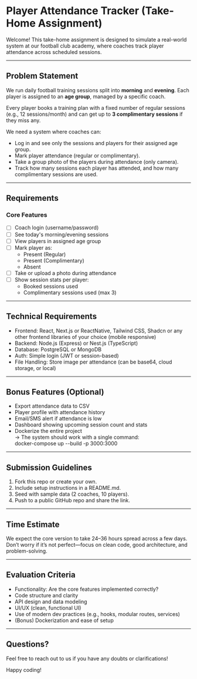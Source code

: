 # Player Attendance Tracker (Take-Home Assignment)

Welcome!
This take-home assignment is designed to simulate a real-world system at our football club academy, where coaches track player attendance across scheduled sessions.

---

## Problem Statement

We run daily football training sessions split into **morning** and **evening**. Each player is assigned to an **age group**, managed by a specific coach.

Every player books a training plan with a fixed number of regular sessions (e.g., 12 sessions/month) and can get up to **3 complimentary sessions** if they miss any.

We need a system where coaches can:
- Log in and see only the sessions and players for their assigned age group.
- Mark player attendance (regular or complimentary).
- Take a group photo of the players during attendance (only camera).
- Track how many sessions each player has attended, and how many complimentary sessions are used.

---

## Requirements

### Core Features

- [ ] Coach login (username/password)
- [ ] See today's morning/evening sessions
- [ ] View players in assigned age group
- [ ] Mark player as:
  - Present (Regular)
  - Present (Complimentary)
  - Absent
- [ ] Take or upload a photo during attendance
- [ ] Show session stats per player:
  - Booked sessions used
  - Complimentary sessions used (max 3)

---

## Technical Requirements

- Frontend: React, Next.js or ReactNative, Tailwind CSS, Shadcn or any other frontend libraries of your choice (mobile responsive)
- Backend: Node.js (Express) or Nest.js (TypeScript)
- Database: PostgreSQL or MongoDB
- Auth: Simple login (JWT or session-based)
- File Handling: Store image per attendance (can be base64, cloud storage, or local)

---

## Bonus Features (Optional)

- Export attendance data to CSV
- Player profile with attendance history
- Email/SMS alert if attendance is low
- Dashboard showing upcoming session count and stats
- Dockerize the entire project  
  → The system should work with a single command:  
  docker-compose up --build -p 3000:3000

---

## Submission Guidelines

1. Fork this repo or create your own.
2. Include setup instructions in a README.md.
3. Seed with sample data (2 coaches, 10 players).
4. Push to a public GitHub repo and share the link.

---

## Time Estimate

We expect the core version to take 24–36 hours spread across a few days. Don’t worry if it’s not perfect—focus on clean code, good architecture, and problem-solving.

---

## Evaluation Criteria

- Functionality: Are the core features implemented correctly?
- Code structure and clarity
- API design and data modeling
- UI/UX (clean, functional UI)
- Use of modern dev practices (e.g., hooks, modular routes, services)
- (Bonus) Dockerization and ease of setup

---

## Questions?

Feel free to reach out to us if you have any doubts or clarifications!

Happy coding!
